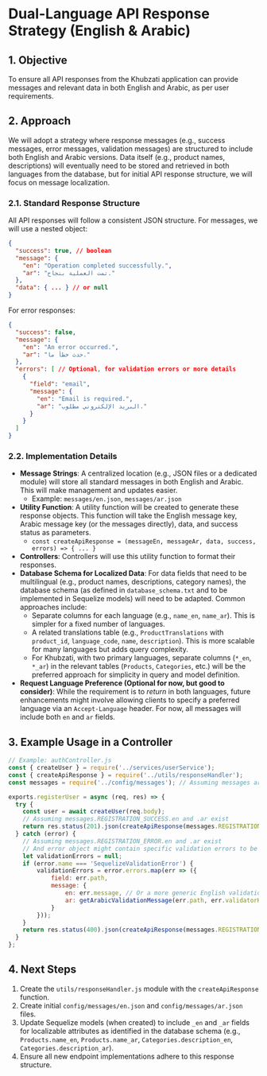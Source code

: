 # Dual-Language API Response Strategy (English & Arabic)

## 1. Objective

To ensure all API responses from the Khubzati application can provide messages and relevant data in both English and Arabic, as per user requirements.

## 2. Approach

We will adopt a strategy where response messages (e.g., success messages, error messages, validation messages) are structured to include both English and Arabic versions. Data itself (e.g., product names, descriptions) will eventually need to be stored and retrieved in both languages from the database, but for initial API response structure, we will focus on message localization.

### 2.1. Standard Response Structure

All API responses will follow a consistent JSON structure. For messages, we will use a nested object:

```json
{
  "success": true, // boolean
  "message": {
    "en": "Operation completed successfully.",
    "ar": "تمت العملية بنجاح."
  },
  "data": { ... } // or null
}
```

For error responses:

```json
{
  "success": false,
  "message": {
    "en": "An error occurred.",
    "ar": "حدث خطأ ما."
  },
  "errors": [ // Optional, for validation errors or more details
    {
      "field": "email",
      "message": {
        "en": "Email is required.",
        "ar": "البريد الإلكتروني مطلوب."
      }
    }
  ]
}
```

### 2.2. Implementation Details

*   **Message Strings**: A centralized location (e.g., JSON files or a dedicated module) will store all standard messages in both English and Arabic. This will make management and updates easier.
    *   Example: `messages/en.json`, `messages/ar.json`
*   **Utility Function**: A utility function will be created to generate these response objects. This function will take the English message key, Arabic message key (or the messages directly), data, and success status as parameters.
    *   `const createApiResponse = (messageEn, messageAr, data, success, errors) => { ... }`
*   **Controllers**: Controllers will use this utility function to format their responses.
*   **Database Schema for Localized Data**: For data fields that need to be multilingual (e.g., product names, descriptions, category names), the database schema (as defined in `database_schema.txt` and to be implemented in Sequelize models) will need to be adapted. Common approaches include:
    *   Separate columns for each language (e.g., `name_en`, `name_ar`). This is simpler for a fixed number of languages.
    *   A related translations table (e.g., `ProductTranslations` with `product_id`, `language_code`, `name`, `description`). This is more scalable for many languages but adds query complexity.
    *   For Khubzati, with two primary languages, separate columns (`*_en`, `*_ar`) in the relevant tables (`Products`, `Categories`, etc.) will be the preferred approach for simplicity in query and model definition.
*   **Request Language Preference (Optional for now, but good to consider)**: While the requirement is to *return* in both languages, future enhancements might involve allowing clients to specify a preferred language via an `Accept-Language` header. For now, all messages will include both `en` and `ar` fields.

## 3. Example Usage in a Controller

```javascript
// Example: authController.js
const { createUser } = require('../services/userService');
const { createApiResponse } = require('../utils/responseHandler');
const messages = require('../config/messages'); // Assuming messages are loaded here

exports.registerUser = async (req, res) => {
  try {
    const user = await createUser(req.body);
    // Assuming messages.REGISTRATION_SUCCESS.en and .ar exist
    return res.status(201).json(createApiResponse(messages.REGISTRATION_SUCCESS.en, messages.REGISTRATION_SUCCESS.ar, user, true));
  } catch (error) {
    // Assuming messages.REGISTRATION_ERROR.en and .ar exist
    // And error object might contain specific validation errors to be formatted
    let validationErrors = null;
    if (error.name === 'SequelizeValidationError') {
        validationErrors = error.errors.map(err => ({
            field: err.path,
            message: {
                en: err.message, // Or a more generic English validation message key
                ar: getArabicValidationMessage(err.path, err.validatorKey) // Function to get Arabic validation message
            }
        }));
    }
    return res.status(400).json(createApiResponse(messages.REGISTRATION_ERROR.en, messages.REGISTRATION_ERROR.ar, null, false, validationErrors));
  }
};
```

## 4. Next Steps

1.  Create the `utils/responseHandler.js` module with the `createApiResponse` function.
2.  Create initial `config/messages/en.json` and `config/messages/ar.json` files.
3.  Update Sequelize models (when created) to include `_en` and `_ar` fields for localizable attributes as identified in the database schema (e.g., `Products.name_en`, `Products.name_ar`, `Categories.description_en`, `Categories.description_ar`).
4.  Ensure all new endpoint implementations adhere to this response structure.

